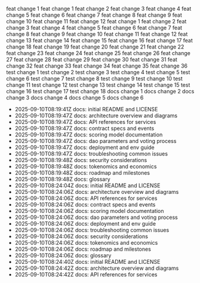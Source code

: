 feat change 1
feat change 1
feat change 2
feat change 3
feat change 4
feat change 5
feat change 6
feat change 7
feat change 8
feat change 9
feat change 10
feat change 11
feat change 12
feat change 1
feat change 2
feat change 3
feat change 4
feat change 5
feat change 6
feat change 7
feat change 8
feat change 9
feat change 10
feat change 11
feat change 12
feat change 13
feat change 14
feat change 15
feat change 16
feat change 17
feat change 18
feat change 19
feat change 20
feat change 21
feat change 22
feat change 23
feat change 24
feat change 25
feat change 26
feat change 27
feat change 28
feat change 29
feat change 30
feat change 31
feat change 32
feat change 33
feat change 34
feat change 35
feat change 36
test change 1
test change 2
test change 3
test change 4
test change 5
test change 6
test change 7
test change 8
test change 9
test change 10
test change 11
test change 12
test change 13
test change 14
test change 15
test change 16
test change 17
test change 18
docs change 1
docs change 2
docs change 3
docs change 4
docs change 5
docs change 6
- 2025-09-10T08:19:41Z docs: initial README and LICENSE
- 2025-09-10T08:19:47Z docs: architecture overview and diagrams
- 2025-09-10T08:19:47Z docs: API references for services
- 2025-09-10T08:19:47Z docs: contract specs and events
- 2025-09-10T08:19:47Z docs: scoring model documentation
- 2025-09-10T08:19:47Z docs: dao parameters and voting process
- 2025-09-10T08:19:47Z docs: deployment and env guide
- 2025-09-10T08:19:47Z docs: troubleshooting common issues
- 2025-09-10T08:19:48Z docs: security considerations
- 2025-09-10T08:19:48Z docs: tokenomics and economics
- 2025-09-10T08:19:48Z docs: roadmap and milestones
- 2025-09-10T08:19:48Z docs: glossary
- 2025-09-10T08:24:04Z docs: initial README and LICENSE
- 2025-09-10T08:24:06Z docs: architecture overview and diagrams
- 2025-09-10T08:24:06Z docs: API references for services
- 2025-09-10T08:24:06Z docs: contract specs and events
- 2025-09-10T08:24:06Z docs: scoring model documentation
- 2025-09-10T08:24:06Z docs: dao parameters and voting process
- 2025-09-10T08:24:06Z docs: deployment and env guide
- 2025-09-10T08:24:06Z docs: troubleshooting common issues
- 2025-09-10T08:24:06Z docs: security considerations
- 2025-09-10T08:24:06Z docs: tokenomics and economics
- 2025-09-10T08:24:06Z docs: roadmap and milestones
- 2025-09-10T08:24:06Z docs: glossary
- 2025-09-10T08:24:40Z docs: initial README and LICENSE
- 2025-09-10T08:24:42Z docs: architecture overview and diagrams
- 2025-09-10T08:24:42Z docs: API references for services
